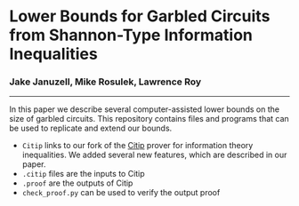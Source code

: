 # Lower Bounds for Garbled Circuits from Shannon-Type Information Inequalities
### Jake Januzell, Mike Rosulek, Lawrence Roy

---

In this paper we describe several computer-assisted lower bounds on the size of garbled circuits.
This repository contains files and programs that can be used to replicate and extend our bounds.

* `Citip` links to our fork of the [Citip](https://github.com/coldfix/Citip) prover for information theory inequalities. We added several new features, which are described in our paper.
* `.citip` files are the inputs to Citip
* `.proof` are the outputs of Citip
* `check_proof.py` can be used to verify the output proof

